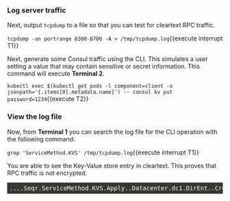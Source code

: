 <style>
    pre.console {
        background-color: #383732 !important;
        font-family: "Fira Mono","DejaVu Sans Mono",Menlo,Consolas,"Liberation Mono",Monaco,"Lucida Console",monospace;
        color: white;
        padding: 5px;
    }
</style>

### Log server traffic

Next, output `tcpdump` to a file so that you can test for cleartext RPC traffic.

`tcpdump -an portrange 8300-8700 -A > /tmp/tcpdump.log`{{execute interrupt T1}}

Next, generate some Consul traffic using the CLI. This simulates a user setting a value that
may contain sensitive or secret information. This command will execute **Terminal 2**.

`kubectl exec $(kubectl get pods -l component=client -o jsonpath='{.items[0].metadata.name}') -- consul kv put password=1234`{{execute T2}}

### View the log file

Now, from **Terminal 1** you can search the log file for the CLI operation with the following command:

`grep 'ServiceMethod.KVS' /tmp/tcpdump.log`{{execute interrupt T1}}

You are able to see the Key-Value store entry in cleartext. This proves that RPC traffic
is not encrypted.

<pre class="console">
....Seqr.ServiceMethod.KVS.Apply..Datacenter.dc1.DirEnt..CreateIndex..Flags..Key.password=1234.LockIndex..ModifyIndex..Session..Value..Op.set.Token.
</pre>
